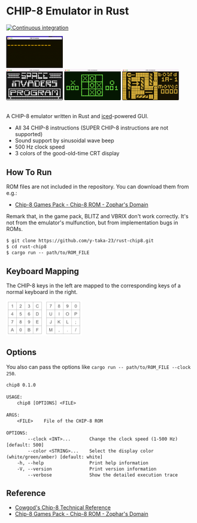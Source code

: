 CHIP-8 Emulator in Rust
========================

[![Continuous integration](https://github.com/y-taka-23/rust-chip8/actions/workflows/ci.yml/badge.svg)](https://github.com/y-taka-23/rust-chip8/actions/workflows/ci.yml)

<img src="images/screenshot.gif" width="30%">

<div>
  <img src="images/screenshot_white.png" width="30%">
  <img src="images/screenshot_green.png" width="30%">
  <img src="images/screenshot_amber.png" width="30%">
</div>

<br>

A CHIP-8 emulator written in Rust and [iced](https://github.com/iced-rs/iced)-powered GUI.

* All 34 CHIP-8 instructions (SUPER CHIP-8 instructions are not supported)
* Sound support by sinusoidal wave beep
* 500 Hz clock speed
* 3 colors of the good-old-time CRT display


How To Run
------------------------

ROM files are not included in the repository. You can download them from e.g.:

* [Chip-8 Games Pack - Chip-8 ROM - Zophar's Domain](https://www.zophar.net/pdroms/chip8/chip-8-games-pack.html)

Remark that, in the game pack, BLITZ and VBRIX don't work correctly. It's not from the emulator's mulfunction, but from implementation bugs in ROMs.

```console
$ git clone https://github.com/y-taka-23/rust-chip8.git
$ cd rust-chip8
$ cargo run -- path/to/ROM_FILE
```

Keyboard Mapping
------------------------

The CHIP-8 keys in the left are mapped to the corresponding keys of a normal keyboard in the right.

<img src="images/keyboard.png" width="40%">

Options
------------------------

You also can pass the options like `cargo run -- path/to/ROM_FILE --clock 250`.

```
chip8 0.1.0

USAGE:
    chip8 [OPTIONS] <FILE>

ARGS:
    <FILE>    File of the CHIP-8 ROM

OPTIONS:
        --clock <INT>...       Change the clock speed (1-500 Hz) [default: 500]
        --color <STRING>...    Select the display color (white/green/amber) [default: white]
    -h, --help                 Print help information
    -V, --version              Print version information
        --verbose              Show the detailed execution trace

```

Reference
------------------------

* [Cowgod's Chip-8 Technical Reference](http://devernay.free.fr/hacks/chip8/C8TECH10.HTM)
* [Chip-8 Games Pack - Chip-8 ROM - Zophar's Domain](https://www.zophar.net/pdroms/chip8/chip-8-games-pack.html)
